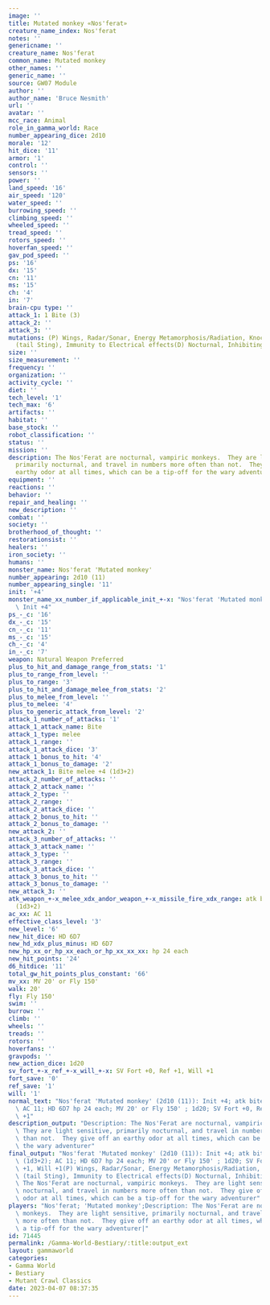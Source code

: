 ```yaml
---
image: ''
title: Mutated monkey «Nos'ferat»
creature_name_index: Nos'ferat
notes: ''
genericname: ''
creature_name: Nos'ferat
common_name: Mutated monkey
other_names: ''
generic_name: ''
source: GW07 Module
author: ''
author_name: 'Bruce Nesmith'
url: ''
avatar: ''
mcc_race: Animal
role_in_gamma_world: Race
number_appearing_dice: 2d10
morale: '12'
hit_dice: '11'
armor: '1'
control: ''
sensors: ''
power: ''
land_speed: '16'
air_speed: '120'
water_speed: ''
burrowing_speed: ''
climbing_speed: ''
wheeled_speed: ''
tread_speed: ''
rotors_speed: ''
hoverfan_speed: ''
gav_pod_speed: ''
ps: '16'
dx: '15'
cn: '11'
ms: '15'
ch: '4'
in: '7'
brain-cpu type: ''
attack_1: 1 Bite (3)
attack_2: ''
attack_3: ''
mutations: (P) Wings, Radar/Sonar, Energy Metamorphosis/Radiation, Knockout Poison
  (tail Sting), Immunity to Electrical effects(D) Nocturnal, Inhibiting field
size: ''
size_measurement: ''
frequency: ''
organization: ''
activity_cycle: ''
diet: ''
tech_level: '1'
tech_max: '6'
artifacts: ''
habitat: ''
base_stock: ''
robot_classification: ''
status: ''
mission: ''
description: The Nos'Ferat are nocturnal, vampiric monkeys.  They are light sensitive,
  primarily nocturnal, and travel in numbers more often than not.  They give off an
  earthy odor at all times, which can be a tip-off for the wary adventurer
equipment: ''
reactions: ''
behavior: ''
repair_and_healing: ''
new_description: ''
combat: ''
society: ''
brotherhood_of_thought: ''
restorationsist: ''
healers: ''
iron_society: ''
humans: ''
monster_name: Nos'ferat 'Mutated monkey'
number_appearing: 2d10 (11)
number_appearing_single: '11'
init: '+4'
monster_name_xx_number_if_applicable_init_+-x: "Nos'ferat 'Mutated monkey' (2d10 (11)):\
  \ Init +4"
ps_-_c: '16'
dx_-_c: '15'
cn_-_c: '11'
ms_-_c: '15'
ch_-_c: '4'
in_-_c: '7'
weapon: Natural Weapon Preferred
plus_to_hit_and_damage_range_from_stats: '1'
plus_to_range_from_level: ''
plus_to_range: '3'
plus_to_hit_and_damage_melee_from_stats: '2'
plus_to_melee_from_level: ''
plus_to_melee: '4'
plus_to_generic_attack_from_level: '2'
attack_1_number_of_attacks: '1'
attack_1_attack_name: Bite
attack_1_type: melee
attack_1_range: ''
attack_1_attack_dice: '3'
attack_1_bonus_to_hit: '4'
attack_1_bonus_to_damage: '2'
new_attack_1: Bite melee +4 (1d3+2)
attack_2_number_of_attacks: ''
attack_2_attack_name: ''
attack_2_type: ''
attack_2_range: ''
attack_2_attack_dice: ''
attack_2_bonus_to_hit: ''
attack_2_bonus_to_damage: ''
new_attack_2: ''
attack_3_number_of_attacks: ''
attack_3_attack_name: ''
attack_3_type: ''
attack_3_range: ''
attack_3_attack_dice: ''
attack_3_bonus_to_hit: ''
attack_3_bonus_to_damage: ''
new_attack_3: ''
atk_weapon_+-x_melee_xdx_andor_weapon_+-x_missile_fire_xdx_range: atk bite melee +4
  (1d3+2)
ac_xx: AC 11
effective_class_level: '3'
new_level: '6'
new_hit_dice: HD 6D7
new_hd_xdx_plus_minus: HD 6D7
new_hp_xx_or_hp_xx_each_or_hp_xx_xx_xx: hp 24 each
new_hit_points: '24'
d6_hitdice: '11'
total_gw_hit_points_plus_constant: '66'
mv_xx: MV 20' or Fly 150'
walk: 20'
fly: Fly 150'
swim: ''
burrow: ''
climb: ''
wheels: ''
treads: ''
rotors: ''
hoverfans: ''
gravpods: ''
new_action_dice: 1d20
sv_fort_+-x_ref_+-x_will_+-x: SV Fort +0, Ref +1, Will +1
fort_save: '0'
ref_save: '1'
will: '1'
normal_text: "Nos'ferat 'Mutated monkey' (2d10 (11)): Init +4; atk bite melee +4 (1d3+2);\
  \ AC 11; HD 6D7 hp 24 each; MV 20' or Fly 150' ; 1d20; SV Fort +0, Ref +1, Will\
  \ +1"
description_output: "Description: The Nos'Ferat are nocturnal, vampiric monkeys. \
  \ They are light sensitive, primarily nocturnal, and travel in numbers more often\
  \ than not.  They give off an earthy odor at all times, which can be a tip-off for\
  \ the wary adventurer"
final_output: "Nos'ferat 'Mutated monkey' (2d10 (11)): Init +4; atk bite melee +4\
  \ (1d3+2); AC 11; HD 6D7 hp 24 each; MV 20' or Fly 150' ; 1d20; SV Fort +0, Ref\
  \ +1, Will +1(P) Wings, Radar/Sonar, Energy Metamorphosis/Radiation, Knockout Poison\
  \ (tail Sting), Immunity to Electrical effects(D) Nocturnal, Inhibiting fieldDescription:\
  \ The Nos'Ferat are nocturnal, vampiric monkeys.  They are light sensitive, primarily\
  \ nocturnal, and travel in numbers more often than not.  They give off an earthy\
  \ odor at all times, which can be a tip-off for the wary adventurer"
players: "Nos'ferat; 'Mutated monkey';Description: The Nos'Ferat are nocturnal, vampiric\
  \ monkeys.  They are light sensitive, primarily nocturnal, and travel in numbers\
  \ more often than not.  They give off an earthy odor at all times, which can be\
  \ a tip-off for the wary adventurer|"
id: 71445
permalink: /Gamma-World-Bestiary/:title:output_ext
layout: gammaworld
categories:
- Gamma World
- Bestiary
- Mutant Crawl Classics
date: 2023-04-07 08:37:35
---
```


